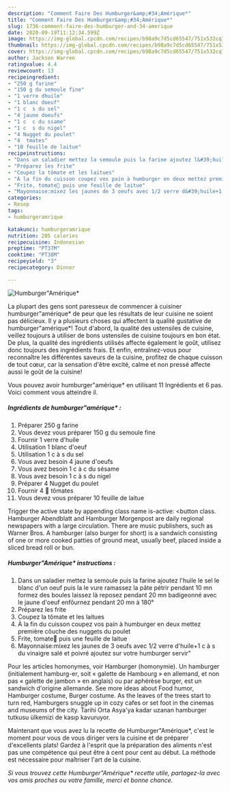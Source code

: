 ```yaml
---
description: "Comment Faire Des Humburger&amp;#34;Amérique*"
title: "Comment Faire Des Humburger&amp;#34;Amérique*"
slug: 1736-comment-faire-des-humburger-and-34-amerique
date: 2020-09-19T11:12:34.599Z
image: https://img-global.cpcdn.com/recipes/b98a9c7d5cd65547/751x532cq70/humburgeramerique-photo-principale-de-la-recette.jpg
thumbnail: https://img-global.cpcdn.com/recipes/b98a9c7d5cd65547/751x532cq70/humburgeramerique-photo-principale-de-la-recette.jpg
cover: https://img-global.cpcdn.com/recipes/b98a9c7d5cd65547/751x532cq70/humburgeramerique-photo-principale-de-la-recette.jpg
author: Jackson Warren
ratingvalue: 4.4
reviewcount: 13
recipeingredient:
- "250 g farine"
- "150 g du semoule fine"
- "1 verre dhuile"
- "1 blanc doeuf"
- "1 c  s du sel"
- "4 jaune doeufs"
- "1 c  c du ssame"
- "1 c  s du nigel"
- "4 Nugget du poulet"
- "4  tmates"
- "10 feuille de laitue"
recipeinstructions:
- "Dans un saladier mettez la semoule puis la farine ajoutez l&#39;huile le sel le blanc d&#39;un oeuf puis la le vure ramassez la pâte pétrir pendant 10 mn formez des boules laissez là reposez pendant 20 mn badigeonné avec le jaune d&#39;oeuf enfôurnez pendant 20 mn à 180°"
- "Préparez les frite"
- "Coupez la tômate et les laitues"
- "À la fin du cuisson coupez vos pain à humburger en deux mettez première côuche des nuggets du poulet"
- "Frite, tomate🍅 puis une feuille de laitue"
- "Mayonnaise:mixez les jaunes de 3 oeufs avec 1/2 verre d&#39;huile+1 c à s du vinaigre salé et poivré ajoutez sur votre humburger servir&#34;"
categories:
- Resep
tags:
- humburgeramrique

katakunci: humburgeramrique 
nutrition: 205 calories
recipecuisine: Indonesian
preptime: "PT37M"
cooktime: "PT38M"
recipeyield: "3"
recipecategory: Dinner

---
```



![Humburger&#34;Amérique*](https://img-global.cpcdn.com/recipes/b98a9c7d5cd65547/751x532cq70/humburgeramerique-photo-principale-de-la-recette.jpg)

La plupart des gens sont paresseux de commencer à cuisiner humburger&#34;amérique* de peur que les résultats de leur cuisine ne soient pas délicieux. Il y a plusieurs choses qui affectent la qualité gustative de humburger&#34;amérique*! Tout d'abord, la qualité des ustensiles de cuisine, veillez toujours à utiliser de bons ustensiles de cuisine toujours en bon état. De plus, la qualité des ingrédients utilisés affecte également le goût, utilisez donc toujours des ingrédients frais. Et enfin, entraînez-vous pour reconnaître les différentes saveurs de la cuisine, profitez de chaque cuisson de tout cœur, car la sensation d'être excité, calme et non pressé affecte aussi le goût de la cuisine!

<!--inarticleads1-->

Vous pouvez avoir humburger&#34;amérique* en utilisant 11 Ingrédients et 6 pas. Voici comment vous atteindre il.

##### Ingrédients de humburger&#34;amérique* :

1. Préparer 250 g farine
1. Vous devez vous préparer 150 g du semoule fine
1. Fournir 1 verre d&#39;huile
1. Utilisation 1 blanc d&#39;oeuf
1. Utilisation 1 c à s du sel
1. Vous avez besoin 4 jaune d&#39;oeufs
1. Vous avez besoin 1 c à c du sésame
1. Vous avez besoin 1 c à s du nigel
1. Préparer 4 Nugget du poulet
1. Fournir 4 🍅 tômates
1. Vous devez vous préparer 10 feuille de laitue


Trigger the active state by appending class name is-active: &lt;button class. Hamburger Abendblatt and Hamburger Morgenpost are daily regional newspapers with a large circulation. There are music publishers, such as Warner Bros. A hamburger (also burger for short) is a sandwich consisting of one or more cooked patties of ground meat, usually beef, placed inside a sliced bread roll or bun. 

<!--inarticleads2-->

##### Humburger&#34;Amérique* instructions :

1. Dans un saladier mettez la semoule puis la farine ajoutez l&#39;huile le sel le blanc d&#39;un oeuf puis la le vure ramassez la pâte pétrir pendant 10 mn formez des boules laissez là reposez pendant 20 mn badigeonné avec le jaune d&#39;oeuf enfôurnez pendant 20 mn à 180°
1. Préparez les frite
1. Coupez la tômate et les laitues
1. À la fin du cuisson coupez vos pain à humburger en deux mettez première côuche des nuggets du poulet
1. Frite, tomate🍅 puis une feuille de laitue
1. Mayonnaise:mixez les jaunes de 3 oeufs avec 1/2 verre d&#39;huile+1 c à s du vinaigre salé et poivré ajoutez sur votre humburger servir&#34;


Pour les articles homonymes, voir Hamburger (homonymie). Un hamburger (initialement hamburg-er, soit « galette de Hambourg » en allemand, et non pas « galette de jambon » en anglais) ou par aphérèse burger, est un sandwich d&#39;origine allemande. See more ideas about Food humor, Hamburger costume, Burger costume. As the leaves of the trees start to turn red, Hamburgers snuggle up in cozy cafes or set foot in the cinemas and museums of the city. Tarihi Orta Asya&#39;ya kadar uzanan hamburger tutkusu ülkemizi de kasıp kavuruyor. 

<!--inarticleads1-->

<p>
Maintenant que vous avez lu la recette de Humburger&#34;Amérique*, c'est le moment pour vous de vous diriger vers la cuisine et de préparer d'excellents plats! Gardez à l'esprit que la préparation des aliments n'est pas une compétence qui peut être à cent pour cent au début. La méthode est nécessaire pour maîtriser l'art de la cuisine.
</p>

<p>
<i>Si vous trouvez cette Humburger&#34;Amérique* recette utile, partagez-la avec vos amis proches ou votre famille, merci et bonne chance.</i>
</p>
